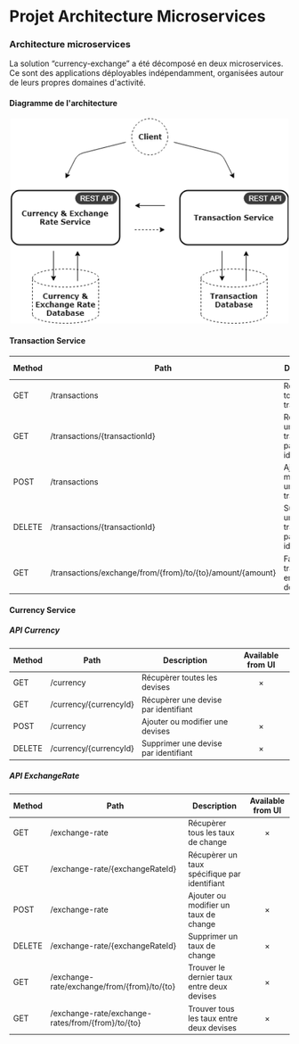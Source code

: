 # Projet Architecture Microservices

### Architecture microservices
La solution “currency-exchange” a été décomposé en deux microservices. Ce sont des applications déployables indépendamment, organisées autour de leurs propres domaines d'activité.

#### Diagramme de l'architecture

<p align="center">
  <img width="500" alt="Architecture Diagram" src="_doc/Architecture Diagram.png?raw=true">
</p>

#### Transaction Service

Method	| Path	| Description	| Available from UI
------------- | ------------------------- | ------------- |:----------------:|
GET	| /transactions	| Récupèrer toutes les transactions	| × | 	
GET	| /transactions/{transactionId}	| Récupèrer une transaction par identifiant	|  
POST	| /transactions	| Ajouter ou modifier une transaction	| × 
DELETE	| /transactions/{transactionId}	| Supprimer une transaction par identifiant	| × 
GET	| /transactions/exchange/from/{from}/to/{to}/amount/{amount}	| Faire une transaction entre deux devises	| × 

#### Currency Service

##### API Currency

Method	| Path	| Description	| Available from UI
------------- | ------------------------- | ------------- |:----------------:|
GET	| /currency	| Récupèrer toutes les devises	| × | 	
GET	| /currency/{currencyId}	| Récupèrer une devise par identifiant	|  
POST	| /currency	| Ajouter ou modifier une devises	| × 
DELETE	| /currency/{currencyId}	| Supprimer une devise par identifiant	| × 

##### API ExchangeRate

Method	| Path	| Description	| Available from UI
------------- | ------------------------- | ------------- |:----------------:|
GET	| /exchange-rate	|  Récupèrer tous les taux de change	| × | 	
GET	| /exchange-rate/{exchangeRateId}	| Récupèrer un taux spécifique par identifiant	|  
POST	| /exchange-rate	| Ajouter ou modifier un taux de change	| × 
DELETE	| /exchange-rate/{exchangeRateId}	| Supprimer un taux de change	| × 
GET	| /exchange-rate/exchange/from/{from}/to/{to}	| Trouver le dernier taux entre deux devises	| × 
GET	| /exchange-rate/exchange-rates/from/{from}/to/{to}	| Trouver tous les taux entre deux devises	| × 
